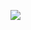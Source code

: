 <p>
 <a href="https://www.computerhope.com/">
  <img src="https://www.computerhope.com/cdn/media/logo-200.png">
 </a>
</p>
